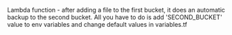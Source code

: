 Lambda function - after adding a file to the first bucket, it does an automatic backup to the second bucket.
All you have to do is add 'SECOND_BUCKET' value to env variables and change default values in variables.tf
